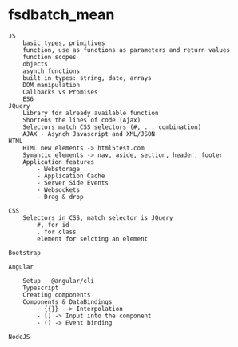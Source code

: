 # fsdbatch_mean

    JS
        basic types, primitives
        function, use as functions as parameters and return values
        function scopes
        objects
        asynch functions
        built in types: string, date, arrays
        DOM manipulation
        Callbacks vs Promises
        ES6
    JQuery
        Library for already available function
        Shortens the lines of code (Ajax)
        Selectors match CSS selectors (#, . , combination)
        AJAX - Asynch Javascript and XML/JSON
    HTML
        HTML new elements -> html5test.com
        Symantic elements -> nav, aside, section, header, footer
        Application features
            - Webstorage
            - Application Cache
            - Server Side Events
            - Websockets
            - Drag & drop

    CSS 
        Selectors in CSS, match selector is JQuery
            #, for id
            . for class
            element for selcting an element
    
    Bootstrap

    Angular

        Setup - @angular/cli
        Typescript
        Creating components
        Components & DataBindings
            - {{}} --> Interpolation
            - [] -> Input into the component
            - () -> Event binding

    NodeJS